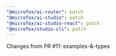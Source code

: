 ```yaml
---
"@microfox/ai-router": patch
"@microfox/ai-studio": patch
"@microfox/ai-studio-react": patch
"@microfox/studio-cli": patch
---
```


Changes from PR #11: examples-&-types
